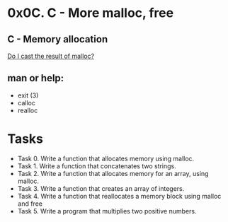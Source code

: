 # 0x0C. C - More malloc, free
## C - Memory allocation
[Do I cast the result of malloc?](https://alx-intranet.hbtn.io/rltoken/uKhvfzpF3v8Be10NCZlQtA)

## man or help:
* exit (3)
* calloc
* realloc

# Tasks
* Task 0. Write a function that allocates memory using malloc.
* Task 1. Write a function that concatenates two strings.
* Task 2. Write a function that allocates memory for an array, using malloc.
* Task 3. Write a function that creates an array of integers.
* Task 4. Write a function that reallocates a memory block using malloc and free
* Task 5. Write a program that multiplies two positive numbers.

